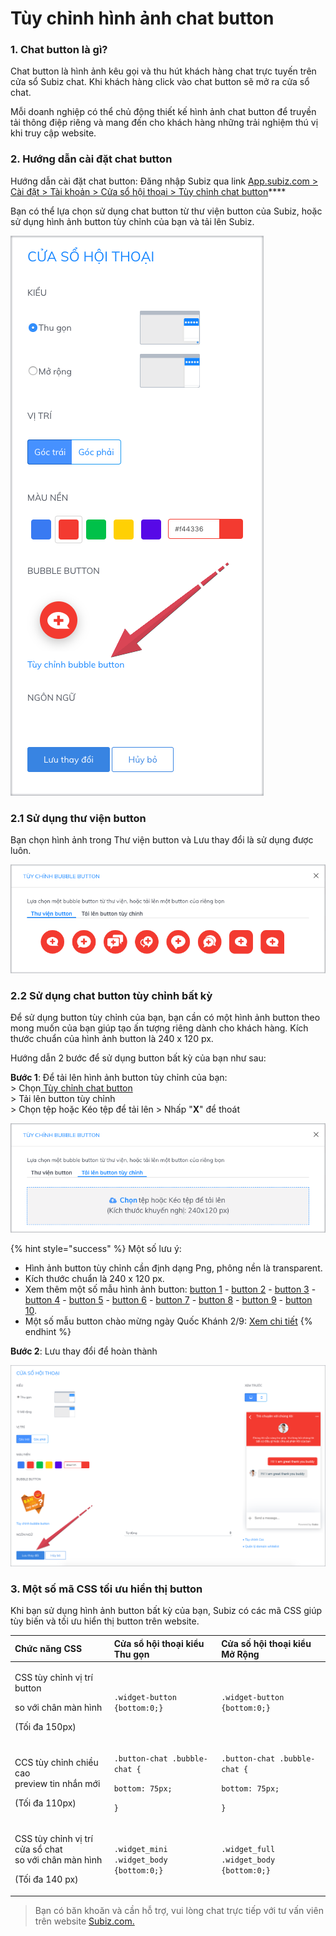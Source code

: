 # Tùy chỉnh hình ảnh chat button

### 1. Chat button là gì?

Chat button là hình ảnh kêu gọi và thu hút khách hàng chat trực tuyến trên cửa sổ Subiz chat. Khi khách hàng click vào chat button sẽ mở ra cửa sổ chat.

Mỗi doanh nghiệp có thể chủ động thiết kế hình ảnh chat button để truyền tải thông điệp riêng và mang đến cho khách hàng những trải nghiệm thú vị khi truy cập website.

### 2. Hướng dẫn cài đặt chat button

Hướng dẫn cài đặt chat button: Đăng nhập Subiz qua link [App.subiz.com &gt; Cài đặt &gt; Tài khoản &gt; Cửa sổ hội thoại &gt; Tùy chỉnh chat button](https://app.subiz.com/settings/widget-setting)\*\*\*\*

Bạn có thể lựa chọn sử dụng chat button từ thư viện button của Subiz, hoặc sử dụng hình ảnh button tùy chỉnh của bạn và tải lên Subiz.

![T&#xF9;y ch&#x1EC9;nh bubble button](../../../.gitbook/assets/1.-edit-button.png)

### **2.1 Sử dụng thư viện button**

Bạn chọn hình ảnh trong Thư viện button và Lưu thay đổi là sử dụng được luôn.

![Th&#x1B0; vi&#x1EC7;n button c&#x1EE7;a Subiz](../../../.gitbook/assets/2.-library.png)

### **2.2 Sử dụng chat button tùy chỉnh bất kỳ**

Để sử dụng button tùy chỉnh của bạn, bạn cần có một hình ảnh button theo mong muốn của bạn giúp tạo ấn tượng riêng dành cho khách hàng. Kích thước chuẩn của hình ảnh button là 240 x 120 px.

Hướng dẫn 2 bước để sử dụng button bất kỳ của bạn như sau:

**Bước 1**: Để tải lên hình ảnh button tùy chỉnh của bạn:  
              &gt; Chọn[ Tùy chỉnh chat button ](https://app.subiz.com/settings/widget-setting)  
              &gt; Tải lên button tùy chỉnh   
              &gt; Chọn tệp hoặc Kéo tệp để tải lên &gt; Nhấp "**X**" để thoát   


![T&#x1EA3;i l&#xEA;n button t&#xF9;y ch&#x1EC9;nh](../../../.gitbook/assets/3.-upload-button.png)

{% hint style="success" %}
Một số lưu ý:

* Hình ảnh button tùy chỉnh cần định dạng Png, phông nền là transparent.
* Kích thước chuẩn là 240 x 120 px.
* Xem thêm một số mẫu hình ảnh button: [button 1](https://filev4.subiz.com/fiqcggngypeovdudlqyu-button_chat_01.png) -  [button 2](https://filev4.subiz.com/fiqcgvyibtxjcxnbjysc-button1_vn.png) - [button 3](https://filev4.subiz.com/fiqcggnolwzgyzltheem-button_chat_05.png) - [button 4](https://filev4.subiz.com/fiqcgvyssbundnpuqkqs-button4_vn.png) -  [button 5](https://filev4.subiz.com/fiqcqpihreurxviwekol-artboard_1_copy_9.png) - [button 6](https://filev4.subiz.com/fiqcqpimprgfdctpdtht-artboard_1_copy_10.png) -  [button 7](https://filev4.subiz.com/fiqcqpitaljpxccvhmow-artboard_1_copy_11.png) - [button 8](https://filev4.subiz.com/fiqcggnpqqrmggiofklb-button_chat_07.png) - [button 9](https://filev4.subiz.com/fiqcgvyqfhiokhwiqmnz-button3_en.png) - [button 10](https://filev4.subiz.com/fiqcgvysbxbykjcrorum-button4_en.png).
* Một số mẫu button chào mừng ngày Quốc Khánh 2/9: [Xem chi tiết](https://subiz.com/blog/viet-nam-tren-website-cua-ban.html)
{% endhint %}

**Bước 2**: Lưu thay đổi để hoàn thành

![L&#x1B0;u thay &#x111;&#x1ED5;i t&#xF9;y ch&#x1EC9;nh bubble button](../../../.gitbook/assets/5.-save.png)

### 3. Một số mã CSS tối ưu hiển thị button 

Khi bạn sử dụng hình ảnh button bất kỳ của bạn, Subiz có các mã CSS giúp tùy biến và tối ưu hiển thị button trên website.

<table>
  <thead>
    <tr>
      <th style="text-align:left">Chức năng CSS</th>
      <th style="text-align:left">Cửa sổ hội thoại kiểu Thu gọn</th>
      <th style="text-align:left">Cửa số hội thoại kiểu Mở Rộng</th>
    </tr>
  </thead>
  <tbody>
    <tr>
      <td style="text-align:left">
        <p>CSS tùy chỉnh vị trí button</p>
        <p>so với chân màn hình</p>
        <p>(Tối đa 150px)</p>
      </td>
      <td style="text-align:left"><code>.widget-button<br />{bottom:0;}</code>
      </td>
      <td style="text-align:left"><code>.widget-button<br />{bottom:0;}</code>
      </td>
    </tr>
    <tr>
      <td style="text-align:left">
        <p>CCS tùy chỉnh chiều cao
          <br />preview tin nhắn mới</p>
        <p>(Tối đa 110px)</p>
      </td>
      <td style="text-align:left">
        <p><code>.button-chat .bubble-chat {</code>
        </p>
        <p><code>bottom: 75px;</code>
        </p>
        <p><code>}</code>
        </p>
      </td>
      <td style="text-align:left">
        <p><code>.button-chat .bubble-chat {</code>
        </p>
        <p><code>bottom: 75px;</code>
        </p>
        <p><code>}</code>
        </p>
      </td>
    </tr>
    <tr>
      <td style="text-align:left">
        <p>CSS tùy chỉnh vị trí cửa sổ chat
          <br />so với chân màn hình</p>
        <p>(Tối đa 140 px)</p>
      </td>
      <td style="text-align:left"><code>.widget_mini .widget_body<br />{bottom:0;}</code>
      </td>
      <td style="text-align:left"><code>.widget_full .widget_body<br />{bottom:0;}</code>
      </td>
    </tr>
  </tbody>
</table>

> Bạn có băn khoăn và cần hỗ trợ, vui lòng chat trực tiếp với tư vấn viên trên website [Subiz.com.](https://subiz.com/vi/feature.html)

